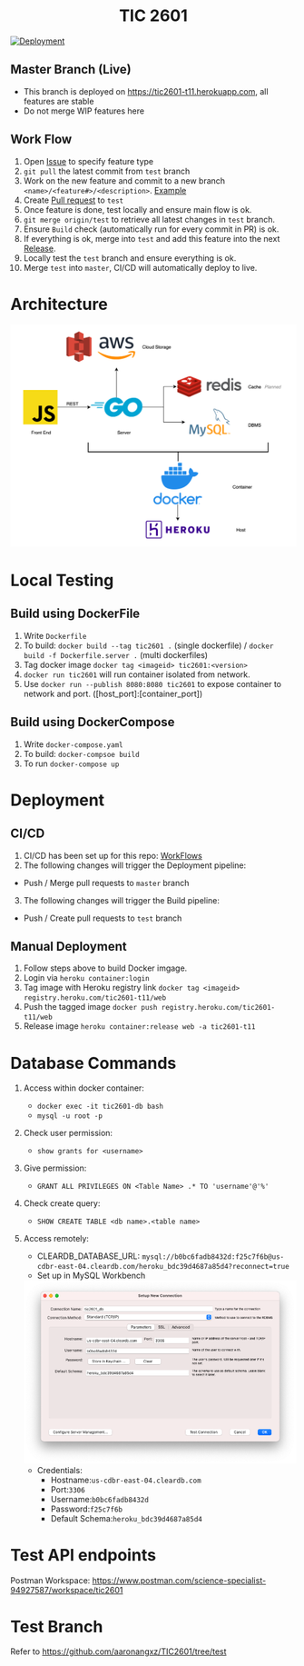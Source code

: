 <h1 align = "center"> TIC 2601 </h1>

[![Deployment](https://github.com/aaronangxz/TIC2601/actions/workflows/main.yml/badge.svg)](https://github.com/aaronangxz/TIC2601/actions/workflows/main.yml)

<!-- <p align="center">
<!-- <img src = https://github.com/aaronangxz/TIC2601/actions/workflows/main.yml/badge.svg> -->
<!-- <img alt="GitHub go.mod Go version (subdirectory of monorepo)" src="https://img.shields.io/github/go-mod/go-version/aaronangxz/TIC2601?filename=GoServer%2Fgo.mod&style=plastic">
<img alt="npm" src="https://img.shields.io/npm/v/npm">
<img alt="GitHub repo size" src="https://img.shields.io/github/repo-size/aaronangxz/TIC2601">
<br>
<img alt="GitHub commit activity" src="https://img.shields.io/github/commit-activity/m/aaronangxz/TIC2601">
<img alt="GitHub last commit" src="https://img.shields.io/github/last-commit/aaronangxz/TIC2601">
<img alt="GitHub issues" src="https://img.shields.io/github/issues/aaronangxz/TIC2601"> -->

<h2>Master Branch (Live)</h2>

- This branch is deployed on https://tic2601-t11.herokuapp.com, all features are stable
- Do not merge WIP features here

<h2>Work Flow</h2>

1. Open [Issue](https://github.com/aaronangxz/TIC2601/issues) to specify feature type
2. `git pull` the latest commit from `test` branch
3. Work on the new feature and commit to a new branch `<name>/<feature#>/<description>`. [Example](https://github.com/aaronangxz/TIC2601/issues/89)
4. Create [Pull request](https://github.com/aaronangxz/TIC2601/pulls) to `test`
5. Once feature is done, test locally and ensure main flow is ok.
6. `git merge origin/test` to retrieve all latest changes in `test` branch.
7. Ensure `Build` check (automatically run for every commit in PR) is ok.
8. If everything is ok, merge into `test` and add this feature into the next [Release](https://github.com/aaronangxz/TIC2601/pull/137).
9. Locally test the `test` branch and ensure everything is ok.
10. Merge `test` into `master`, CI/CD will automatically deploy to live.

<h1>Architecture</h1>

<p align="center">
<img src="tic2601-architecture.png" width="1000">
</p>

<h1>Local Testing</h1>

<h2>Build using DockerFile</h2>

1. Write `Dockerfile`
2. To build: `docker build --tag tic2601 .` (single dockerfile) / `docker build -f Dockerfile.server .` (multi dockerfiles)
3. Tag docker image `docker tag <imageid> tic2601:<version>`
4. `docker run tic2601` will run container isolated from network.
5. Use `docker run --publish 8080:8080 tic2601` to expose container to network and port. ([host_port]:[container_port])

<h2>Build using DockerCompose</h2>

1. Write `docker-compose.yaml`
2. To build: `docker-compsoe build`
3. To run `docker-compose up`

<h1>Deployment</h1>

<h2>CI/CD</h2>

1. CI/CD has been set up for this repo: [WorkFlows](https://github.com/aaronangxz/TIC2601/actions)
2. The following changes will trigger the Deployment pipeline:
- Push / Merge pull requests to `master` branch
3. The following changes will trigger the Build pipeline:
- Push / Create pull requests to `test` branch

<h2>Manual Deployment</h2>

1. Follow steps above to build Docker imgage.
2. Login via `heroku container:login`
3. Tag image with Heroku registry link `docker tag <imageid> registry.heroku.com/tic2601-t11/web`
4. Push the tagged image `docker push registry.heroku.com/tic2601-t11/web`
5. Release image `heroku container:release web -a tic2601-t11`

<h1>Database Commands</h1>

1. Access within docker container:
    - `docker exec -it tic2601-db bash`
    - `mysql -u root -p`
2. Check user permission:
    - `show grants for <username>`
3. Give permission:
    - `GRANT ALL PRIVILEGES ON <Table Name> .* TO 'username'@'%'`
4. Check create query:
    - `SHOW CREATE TABLE <db name>.<table name>`
5. Access remotely:
    - CLEARDB_DATABASE_URL: `mysql://b0bc6fadb8432d:f25c7f6b@us-cdbr-east-04.cleardb.com/heroku_bdc39d4687a85d4?reconnect=true`
    - Set up in MySQL Workbench
    
    <img src="tic2601-db.png">

    - Credentials:
        - Hostname:`us-cdbr-east-04.cleardb.com`
        - Port:`3306`
        - Username:`b0bc6fadb8432d`
        - Password:`f25c7f6b`
        - Default Schema:`heroku_bdc39d4687a85d4`

<h1>Test API endpoints</h1>

Postman Workspace: https://www.postman.com/science-specialist-94927587/workspace/tic2601

<h1>Test Branch</h1>

Refer to https://github.com/aaronangxz/TIC2601/tree/test